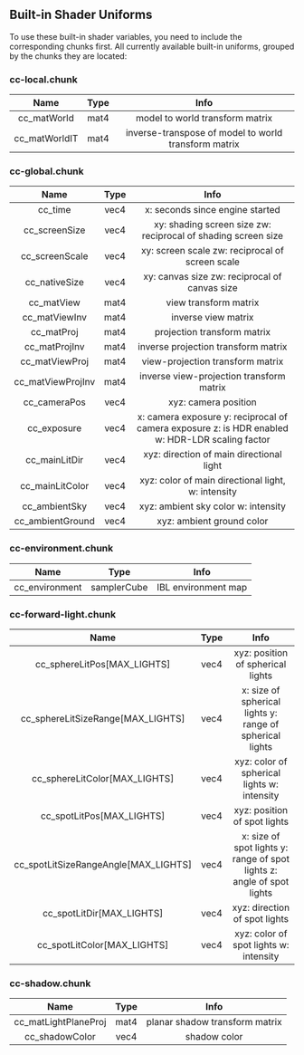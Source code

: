 ## Built-in Shader Uniforms

To use these built-in shader variables, you need to include the corresponding chunks first.
All currently available built-in uniforms, grouped by the chunks they are located:

### cc-local.chunk

| Name | Type | Info |
| :--: | :--: | :--: |
| cc_matWorld | mat4 | model to world transform matrix |
| cc_matWorldIT | mat4 | inverse-transpose of model to world transform matrix |

### cc-global.chunk

| Name | Type | Info |
| :--: | :--: | :--: |
| cc_time | vec4 | x: seconds since engine started |
| cc_screenSize | vec4 | xy: shading screen size zw: reciprocal of shading screen size |
| cc_screenScale | vec4 | xy: screen scale zw: reciprocal of screen scale |
| cc_nativeSize | vec4 | xy: canvas size zw: reciprocal of canvas size |
| cc_matView | mat4 | view transform matrix |
| cc_matViewInv | mat4 | inverse view matrix |
| cc_matProj | mat4 | projection transform matrix |
| cc_matProjInv  | mat4 | inverse projection transform matrix |
| cc_matViewProj | mat4 | view-projection transform matrix |
| cc_matViewProjInv | mat4 | inverse view-projection transform matrix |
| cc_cameraPos | vec4 | xyz: camera position |
| cc_exposure | vec4 | x: camera exposure y: reciprocal of camera exposure z: is HDR enabled w: HDR-LDR scaling factor |
| cc_mainLitDir | vec4 | xyz: direction of main directional light |
| cc_mainLitColor | vec4 | xyz: color of main directional light, w: intensity |
| cc_ambientSky | vec4 | xyz: ambient sky color w: intensity |
| cc_ambientGround | vec4 | xyz: ambient ground color |

### cc-environment.chunk

| Name | Type | Info |
| :--: | :--: | :--: |
| cc_environment | samplerCube | IBL environment map |

### cc-forward-light.chunk

| Name | Type | Info |
| :--: | :--: | :--: |
| cc_sphereLitPos[MAX_LIGHTS] | vec4 | xyz: position of spherical lights |
| cc_sphereLitSizeRange[MAX_LIGHTS] | vec4 | x: size of spherical lights y: range of spherical lights |
| cc_sphereLitColor[MAX_LIGHTS] | vec4 | xyz: color of spherical lights w: intensity |
| cc_spotLitPos[MAX_LIGHTS] | vec4 | xyz: position of spot lights |
| cc_spotLitSizeRangeAngle[MAX_LIGHTS] | vec4 | x: size of spot lights y: range of spot lights z: angle of spot lights |
| cc_spotLitDir[MAX_LIGHTS] | vec4 | xyz: direction of spot lights |
| cc_spotLitColor[MAX_LIGHTS] | vec4 | xyz: color of spot lights w: intensity |

### cc-shadow.chunk

| Name | Type | Info |
| :--: | :--: | :--: |
| cc_matLightPlaneProj | mat4 | planar shadow transform matrix |
| cc_shadowColor | vec4 | shadow color |

